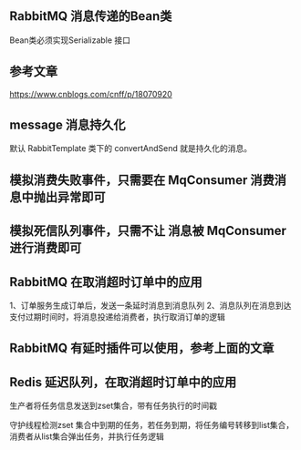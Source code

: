 



## RabbitMQ 消息传递的Bean类

Bean类必须实现Serializable 接口


## 参考文章

https://www.cnblogs.com/cnff/p/18070920


## message 消息持久化

默认 RabbitTemplate 类下的 convertAndSend 就是持久化的消息。


## 模拟消费失败事件，只需要在 MqConsumer 消费消息中抛出异常即可

## 模拟死信队列事件，只需不让 消息被 MqConsumer 进行消费即可

## RabbitMQ 在取消超时订单中的应用

1、订单服务生成订单后，发送一条延时消息到消息队列
2、消息队列在消息到达支付过期时间时，将消息投递给消费者，执行取消订单的逻辑


## RabbitMQ 有延时插件可以使用，参考上面的文章

## Redis 延迟队列，在取消超时订单中的应用

生产者将任务信息发送到zset集合，带有任务执行的时间戳

守护线程检测zset 集合中到期的任务，若任务到期，将任务编号转移到list集合，消费者从list集合弹出任务，并执行任务逻辑